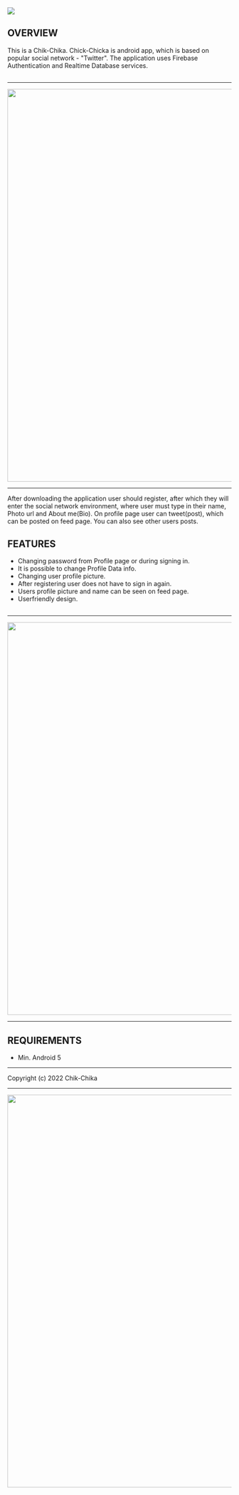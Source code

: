 <img src="https://i.imgur.com/lshi7Jx.png">

## OVERVIEW

This is a Chik-Chika. Chick-Chicka is android app, which is based on popular social network - "Twitter". The application uses Firebase Authentication and Realtime Database services.

##


---

<img src="https://i.imgur.com/StsyKLh.jpeg" width="880">


---

After downloading the application user should register, after which they will enter the social network environment, where user must type in their name, Photo url and About me(Bio). On profile page user can tweet(post), which can be posted on feed page. You can also see other users posts.

##



## FEATURES

- Changing password from Profile page or during signing in.
- It is possible to change Profile Data info. 
- Changing user profile picture.
- After registering user does not have to sign in again.
- Users profile picture and name can be seen on feed page.
- Userfriendly design.

##


---

<img src="https://i.imgur.com/QUhJhCr.jpeg" width="880">


---

## REQUIREMENTS

- Min. Android 5

---

Copyright (c) 2022 Chik-Chika

---

<img src="https://i.imgur.com/lshi7Jx.png" width="880">
